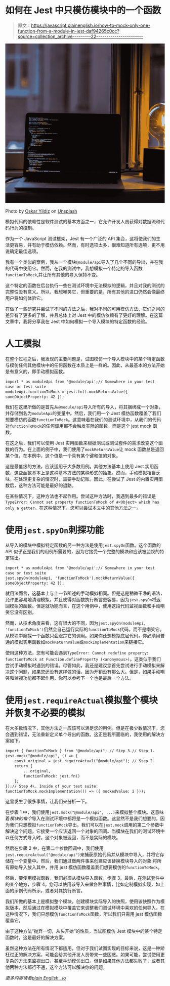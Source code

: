 # 如何在 Jest 中只模仿模块中的一个函数

> 原文：<https://javascript.plainenglish.io/how-to-mock-only-one-function-from-a-module-in-jest-daf94265c0cc?source=collection_archive---------22----------------------->

![](img/22ac58a3e9cf36219a41b6c93e574d9b.png)

Photo by [Oskar Yildiz](https://unsplash.com/@oskaryil?utm_source=medium&utm_medium=referral) on [Unsplash](https://unsplash.com?utm_source=medium&utm_medium=referral)

模拟代码的依赖性是软件测试的基本方面之一，它允许开发人员获得对数据流和代码行为的控制。

作为一个 JavaScript 测试框架，Jest 有一个广泛的 API 集合，这将使我们的生活更容易，并有助于模仿依赖。然而，有时选项太多，很难知道所有选项，更不用说确定最佳选项。

我有一个类似的案例，我从一个模块`@module/api`导入了几个不同的导出，并在我的代码中使用它。然而，在我的测试中，我想模拟一个特定的导入函数`functionToMock`,并让所有其他的导入保持不变。

这个特定的函数在后台执行一些在测试环境中无法模拟的逻辑，并且对我的测试的完整性没有意义。所以，我想嘲笑它，但重要的是，所有其他的进口仍然会像最终用户将如何体验它。

在做了一些研究并尝试了不同的方法之后，我对不同的可用模仿方法、它们之间的差异有了更多的了解，并且总体上对 Jest 中的模仿依赖有了更好的理解。在这篇文章中，我将分享我在 Jest 中如何模拟一个导入模块的特定函数的经验。

# 人工模拟

在整个过程之后，我发现的主要问题是，试图模仿一个导入模块中的某个特定函数与模仿任何其他模块中的任何函数在本质上是一样的。因此，从最基本的方法开始是有意义的，即手动模拟函数。

```
import * as moduleApi from '@module/api';// Somewhere in your test case or test suite
moduleApi.functionToMock = jest.fn().mockReturnValue({ someObjectProperty: 42 });
```

我们在这里所做的是首先从`@module/api`导入所有的导入，将其捆绑成一个对象，并存储到名为`moduleApi`的变量中。然后，我们用一个 Jest 模仿函数覆盖了我们想要模仿的函数`functionToMock`。这意味着在我们的测试环境中，从我们的代码对`functionToMock`的任何调用都不会触发实际的函数，而是这个 jest mock 函数。

在这之后，我们可以使用 Jest 实用函数来根据测试或测试套件的需求改变这个函数的行为。在上面的例子中，我们使用了`mockReturnValue`让 mock 函数总是返回某个值，在本例中，这个值是一个具有某个键和值的对象。

这是最低级的方法，应该适用于大多数用例。其他方法基本上使用 Jest 实用函数，这些函数基本上是这种基本方法的某种形式的抽象。然而，手动模拟相当乏味，在处理更复杂的情况时，需要手动记账。因此，在尝试了 Jest 的内置实用函数后，这种方法可能是最好的退路。

在某些情况下，这种方法也不起作用。尝试这种方法时，我遇到最多的错误是`TypeError: Cannot set property functionToMock of #<Object> which has only a getter`。在这种情况下，您可以尝试本文中的其他方法之一。

# 使用`jest.spyOn`刺探功能

从导入的模块中模拟特定函数的另一种方法是使用`jest.spyOn`函数。这个函数的 API 似乎正是我们的用例所需要的，因为它接受一个完整的模块和应该被监视的特定输出。

```
import * as moduleApi from '@module/api';// Somewhere in your test case or test suite
jest.spyOn(moduleApi, 'functionToMock').mockReturnValue({ someObjectProperty: 42 });
```

就用法而言，这基本上与上一节所述的手动模拟相同。但是这是稍微干净的语法，允许更容易地清理模拟，并且使得对函数执行断言更容易，因为`jest.spyOn`将返回模拟的函数。但是就功能而言，在这个用例中，使用这段代码监视函数和手动嘲笑它没有区别。

然而，从技术角度来看，这有很大的不同，因为`jest.spyOn(moduleApi, 'functionToMock')`仍然会自己运行实际的`functionToMock`代码，而不是嘲笑它。从模块中窥探一个函数只会跟踪它的调用。如果你还想模拟底层代码，你必须用普通的模拟实用函数如`mockReturnValue`或`mockImplementation`来链接它。

使用这种方法，您有可能会遇到`TypeError: Cannot redefine property: functionToMock at Function.defineProperty (<anonymous>)`。这类似于我们尝试手动模拟时遇到的错误。尽管如此，我还是建议您首先尝试进行手动模拟来解决这个问题，如果您还没有这样做的话，因为开销没有那么大。但是，如果手动嘲笑和监视功能都不起作用，你可以参考下一个也是最后一个方法。

# 使用`jest.requireActual`模拟整个模块并恢复不必要的模拟

在大多数情况下，其他方法之一应该可以满足您的用例。但是在极少数情况下，您会遇到错误，无法重新定义单个导出的函数。这正是我所面临的，我使用的解决方案如下。

```
import { functionToMock } from "@module/api"; // Step 3.// Step 1.
jest.mock("@module/api", () => {
    const original = jest.requireActual("@module/api"); // Step 2.
    return {
        ...original,
        functionToMock: jest.fn()
    };
});// Step 4\. Inside of your test suite:
functionToMock.mockImplementation(() => ({ mockedValue: 2 }));
```

这里发生了很多事情，让我们来分析一下。

在步骤 1 中，我们使用`jest.mock("@module/api", ...)`来模拟整个模块。这意味着*模块的每个*导入在测试环境中都将是一个模拟函数。这显然不是我们想要的，因为我们只想模拟`functionToMock`导出。我们可以在`jest.mock`调用的第二个参数中解决这个问题，它接受一个应该返回一个对象的回调。当模块在我们的测试环境中以任何方式导入时，这个对象被返回，而不是实际的模块。

然后在步骤 2 中，在第二个参数回调中，我们使用`jest.requireActual("@module/api")`来捕获原始代码并从模块中导入，并将它存储在一个变量中。然后，我们通过做两件事来创建应该替换模块导入的对象:将所有原始导入放入其中，并用 jest 模仿函数覆盖我们想要模仿的`functionToMock`。

然后，要使用模拟函数，我们必须从模块导入函数，步骤 3。最后，在测试套件中的某个地方，步骤 4，您可以使用该导入来做各种事情，比如定制模拟实现，如上面的示例代码所示，或者对其执行断言。

我们所做的基本上是模拟整个模块，创建模块实际导入的快照，使用该快照作为模拟版本，然后通过在模拟模块中覆盖它来调整我们测试环境中喜欢的任何导入。在这种情况下，我们只想模仿`functionToMock`函数，所以我们只需用 jest 模仿函数覆盖它。

由于这种方法“抛弃一切，从头开始”的性质，当试图模仿 Jest 模块中的某个特定函数时，这是最好的解决方案。

虽然这种方法在所有情况下都适用，但对于我们试图实现的目标来说，这是一种矫枉过正的解决方案，可能会给其他开发人员带来一些困惑。如果可能，尝试使用更复杂的方法来监视出口，甚至手动模仿出口。但是如果其他方法都失败了，或者其他两种方法都行不通，这个方法可以解决你的问题。

*更多内容请看*[*plain English . io*](http://plainenglish.io/)